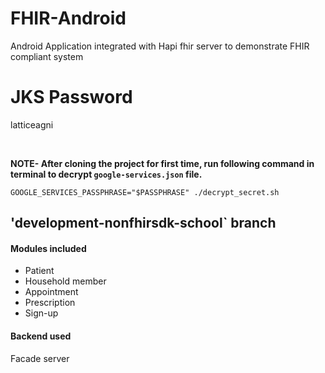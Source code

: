 # FHIR-Android
Android Application integrated with Hapi fhir server to demonstrate FHIR compliant system

# JKS Password
latticeagni

<br/>

**NOTE- After cloning the project for first time, run following command in terminal to decrypt `google-services.json` file.**

```
GOOGLE_SERVICES_PASSPHRASE="$PASSPHRASE" ./decrypt_secret.sh
```

## 'development-nonfhirsdk-school` branch
#### Modules included
* Patient
* Household member
* Appointment
* Prescription
* Sign-up

#### Backend used
Facade server
